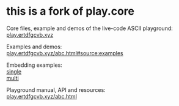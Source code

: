 # this is a fork of play.core

Core files, example and demos of the live-code ASCII playground:  
[play.ertdfgcvb.xyz](https://play.ertdfgcvb.xyz)

Examples and demos:  
[play.ertdfgcvb.xyz/abc.html#source:examples](https://play.ertdfgcvb.xyz/abc.html#source:examples)

Embedding examples:  
[single](https://play.ertdfgcvb.xyz/tests/single.html)  
[multi](https://play.ertdfgcvb.xyz/tests/multi.html)  

Playground manual, API and resources:  
[play.ertdfgcvb.xyz/abc.html](https://play.ertdfgcvb.xyz/abc.html)

